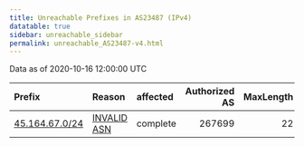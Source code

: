 ```yaml
---
title: Unreachable Prefixes in AS23487 (IPv4)
datatable: true
sidebar: unreachable_sidebar
permalink: unreachable_AS23487-v4.html
---
```


Data as of 2020-10-16 12:00:00 UTC


<div class="datatable-begin"></div>

| Prefix                                                 | Reason                                                                                                | affected   |   Authorized AS |   MaxLength | Anchor                                         |   unreachable /24s |
|:-------------------------------------------------------|:------------------------------------------------------------------------------------------------------|:-----------|----------------:|------------:|:-----------------------------------------------|-------------------:|
| [45.164.67.0/24](https://stat.ripe.net/45.164.67.0/24) | [INVALID ASN](https://rpki-validator.ripe.net/announcement-preview?asn=AS23487&prefix=45.164.67.0/24) | complete   |          267699 |          22 | [LACNIC](unreachable_LACNIC_RPKI_Root-v4.html) |                  1 |

<div class="datatable-end"></div>